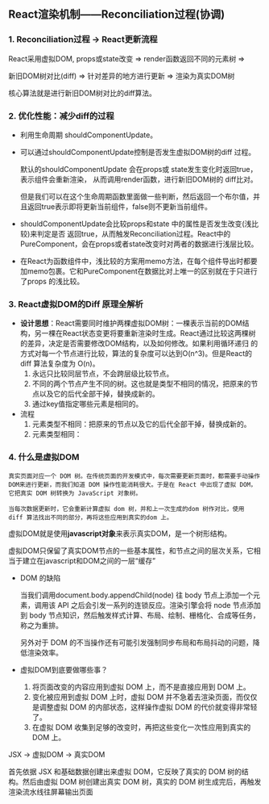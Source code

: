 ## React渲染机制——Reconciliation过程(协调)

### 1. Reconciliation过程   -> React更新流程

React采用虚拟DOM,  props或state改变   =>    render函数返回不同的元素树   =>

 新旧DOM树对比(diff)  =>  针对差异的地方进行更新  =>  渲染为真实DOM树

核心算法就是进行新旧DOM树对比的diff算法。

### 2. 优化性能：减少diff的过程

- 利用生命周期 shouldComponentUpdate。

- 可以通过shouldComponentUpdate控制是否发生虚拟DOM树的diff 过程。

  默认的shouldComponentUpdate 会在props或 state发生变化时返回true，表示组件会重新渲染，
  从而调用render函数，进行新旧DOM树的 diff比对。

  但是我们可以在这个生命周期函数里面做一些判断，然后返回一个布尔值，并且返回true表示即将更新当前组件，false则不更新当前组件。

- shouldComponentUpdate会比较props和state 中的属性是否发生改变(浅比较)来判定是否
  返回true，从而触发Reconciliation过程。React中的PureComponent，会在props或者state改变时对两者的数据进行浅层比较。

- 在React为函数组件中，浅比较的方案用memo方法，在每个组件导出时都要加memo包裹。它和PureComponent在数据比对上唯一的区别就在于只进行了props 的浅比较。

### 3. React虚拟DOM的Diff 原理全解析

- **设计思想**：React需要同时维护两棵虚拟DOM树：一棵表示当前的DOM结构，另一棵在React状态变更将要重新渲染时生成。React通过比较这两棵树的差异，决定是否需要修改DOM结构，以及如何修改。如果利用循环递归 的方式对每一个节点进行比较，算法的复杂度可以达到O(n^3)。但是React的diff 算法复杂度为 O(n)。
  1. 永远只比较同层节点，不会跨层级比较节点。
  2. 不同的两个节点产生不同的树。这也就是类型不相同的情况，把原来的节点以及它的后代全部干掉，替换成新的。
  3. 通过key值指定哪些元素是相同的。
- 流程
  1. 元素类型不相同：把原来的节点以及它的后代全部干掉，替换成新的。
  2. 元素类型相同：

### 4. 什么是虚拟DOM

```
真实页面对应一个 DOM 树。在传统页面的开发模式中，每次需要更新页面时，都需要手动操作DOM来进行更新，而我们知道 DOM 操作性能消耗很大。于是在 React 中出现了虚拟 DOM，它把真实 DOM 树转换为 JavaScript 对象树。

当每次数据更新时，它会重新计算虚拟 dom 树，并和上一次生成的dom 树作对比，使用 diff 算法找出不同的部分，再将这些应用到真实的dom 上。
```

虚拟DOM就是使用**javascript对象**来表示真实DOM，是一个树形结构。

虚拟DOM只保留了真实DOM节点的一些基本属性，和节点之间的层次关系，它相当于建立在javascript和DOM之间的一层“缓存”

- DOM 的缺陷

  当我们调用document.body.appendChild(node) 往 body 节点上添加一个元素，调用该 API 之后会引发一系列的连锁反应。渲染引擎会将 node 节点添加到 body 节点知识，然后触发样式计算、布局、绘制、栅格化、合成等任务，称之为重排。

  另外对于 DOM 的不当操作还有可能引发强制同步布局和布局抖动的问题，降低渲染效率。

- 虚拟DOM到底要做哪些事？
  1. 将页面改变的内容应用到虚拟 DOM 上，而不是直接应用到 DOM 上。
  2. 变化被应用到虚拟 DOM 上时，虚拟 DOM 并不急着去渲染页面，而仅仅是调整虚拟 DOM 的内部状态，这样操作虚拟 DOM 的代价就变得非常轻了。
  3. 在虚拟 DOM 收集到足够的改变时，再把这些变化一次性应用到真实的 DOM 上。

JSX -> 虚拟DOM -> 真实DOM

首先依据 JSX 和基础数据创建出来虚拟 DOM，它反映了真实的 DOM 树的结构。然后由虚拟 DOM 树创建出真实 DOM 树，真实的 DOM 树生成完后，再触发渲染流水线往屏幕输出页面
